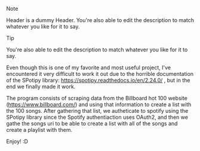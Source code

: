 > [!NOTE]
> Header is a dummy Header. You're also able to edit the description to match whatever you like for it to say.

> [!TIP]
> You're also able to edit the description to match whatever you like for it to say.

Even though this is one of my favorite and most useful project, I've encountered it very difficult to work it out due to the horrible documentation of the SPotipy library: https://spotipy.readthedocs.io/en/2.24.0/ , but in the end we finally made it work.

The program consists of scraping data from the Billboard hot 100 website (https://www.billboard.com/) and using that information to create a list with the 100 songs. After gathering that list, we autheticate to spotify using the SPotipy library since the Spotify authentiaction uses OAuth2, and then we gathe the songs uri to be able to create a list with all of the songs and create a playlist with them.

Enjoy! :D
